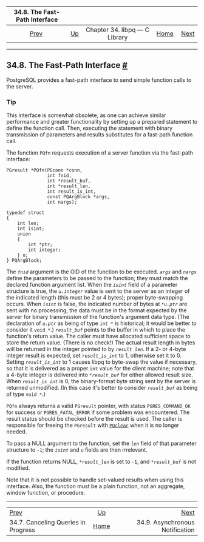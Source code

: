 <!--?xml version="1.0" encoding="UTF-8" standalone="no"?-->

|                   34.8. The Fast-Path Interface                  |                                                  |                               |                                                       |                                                              |
| :--------------------------------------------------------------: | :----------------------------------------------- | :---------------------------: | ----------------------------------------------------: | -----------------------------------------------------------: |
| [Prev](libpq-cancel.html "34.7. Canceling Queries in Progress")  | [Up](libpq.html "Chapter 34. libpq — C Library") | Chapter 34. libpq — C Library | [Home](index.html "PostgreSQL 17devel Documentation") |  [Next](libpq-notify.html "34.9. Asynchronous Notification") |

***

## 34.8. The Fast-Path Interface [#](#LIBPQ-FASTPATH)

PostgreSQL provides a fast-path interface to send simple function calls to the server.

### Tip

This interface is somewhat obsolete, as one can achieve similar performance and greater functionality by setting up a prepared statement to define the function call. Then, executing the statement with binary transmission of parameters and results substitutes for a fast-path function call.

The function `PQfn` requests execution of a server function via the fast-path interface:

    PGresult *PQfn(PGconn *conn,
                   int fnid,
                   int *result_buf,
                   int *result_len,
                   int result_is_int,
                   const PQArgBlock *args,
                   int nargs);

    typedef struct
    {
        int len;
        int isint;
        union
        {
            int *ptr;
            int integer;
        } u;
    } PQArgBlock;

The *`fnid`* argument is the OID of the function to be executed. *`args`* and *`nargs`* define the parameters to be passed to the function; they must match the declared function argument list. When the *`isint`* field of a parameter structure is true, the *`u.integer`* value is sent to the server as an integer of the indicated length (this must be 2 or 4 bytes); proper byte-swapping occurs. When *`isint`* is false, the indicated number of bytes at *`*u.ptr`* are sent with no processing; the data must be in the format expected by the server for binary transmission of the function's argument data type. (The declaration of *`u.ptr`* as being of type `int *` is historical; it would be better to consider it `void *`.) *`result_buf`* points to the buffer in which to place the function's return value. The caller must have allocated sufficient space to store the return value. (There is no check!) The actual result length in bytes will be returned in the integer pointed to by *`result_len`*. If a 2- or 4-byte integer result is expected, set *`result_is_int`* to 1, otherwise set it to 0. Setting *`result_is_int`* to 1 causes libpq to byte-swap the value if necessary, so that it is delivered as a proper `int` value for the client machine; note that a 4-byte integer is delivered into *`*result_buf`* for either allowed result size. When *`result_is_int`* is 0, the binary-format byte string sent by the server is returned unmodified. (In this case it's better to consider *`result_buf`* as being of type `void *`.)

`PQfn` always returns a valid `PGresult` pointer, with status `PGRES_COMMAND_OK` for success or `PGRES_FATAL_ERROR` if some problem was encountered. The result status should be checked before the result is used. The caller is responsible for freeing the `PGresult` with [`PQclear`](libpq-exec.html#LIBPQ-PQCLEAR) when it is no longer needed.

To pass a NULL argument to the function, set the *`len`* field of that parameter structure to `-1`; the *`isint`* and *`u`* fields are then irrelevant.

If the function returns NULL, *`*result_len`* is set to `-1`, and *`*result_buf`* is not modified.

Note that it is not possible to handle set-valued results when using this interface. Also, the function must be a plain function, not an aggregate, window function, or procedure.

***

|                                                                  |                                                       |                                                              |
| :--------------------------------------------------------------- | :---------------------------------------------------: | -----------------------------------------------------------: |
| [Prev](libpq-cancel.html "34.7. Canceling Queries in Progress")  |    [Up](libpq.html "Chapter 34. libpq — C Library")   |  [Next](libpq-notify.html "34.9. Asynchronous Notification") |
| 34.7. Canceling Queries in Progress                              | [Home](index.html "PostgreSQL 17devel Documentation") |                              34.9. Asynchronous Notification |
